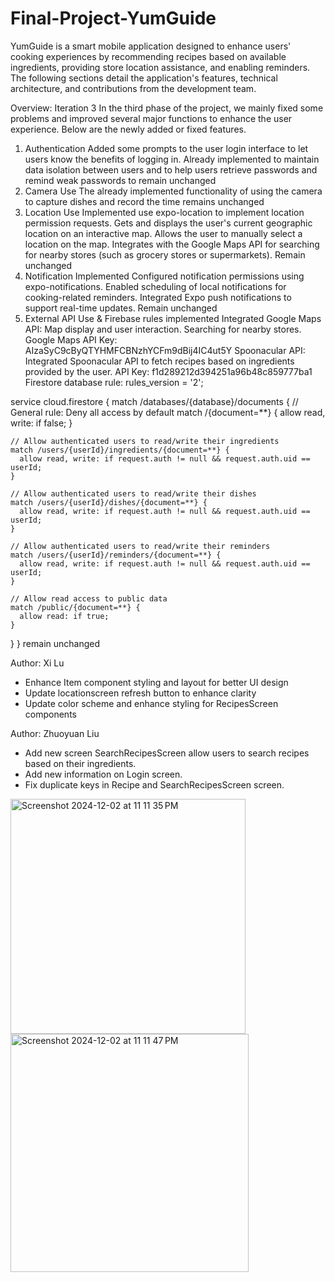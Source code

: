# Final-Project-YumGuide

YumGuide is a smart mobile application designed to enhance users' cooking experiences by recommending recipes based on available ingredients, providing store location assistance, and enabling reminders. The following sections detail the application's features, technical architecture, and contributions from the development team.

Overview: Iteration 3
In the third phase of the project, we mainly fixed some problems and improved several major functions to enhance the user experience. Below are the newly added or fixed features.

1. Authentication
Added some prompts to the user login interface to let users know the benefits of logging in.
Already implemented to maintain data isolation between users and to help users retrieve passwords and remind weak passwords to remain unchanged
2. Camera Use
The already implemented functionality of using the camera to capture dishes and record the time remains unchanged
3. Location Use
Implemented use expo-location to implement location permission requests.
Gets and displays the user's current geographic location on an interactive map.
Allows the user to manually select a location on the map.
Integrates with the Google Maps API for searching for nearby stores (such as grocery stores or supermarkets).
Remain unchanged
4. Notification
Implemented Configured notification permissions using expo-notifications.
Enabled scheduling of local notifications for cooking-related reminders.
Integrated Expo push notifications to support real-time updates.
Remain unchanged
5. External API Use & Firebase rules
implemented Integrated Google Maps API:
Map display and user interaction.
Searching for nearby stores.
Google Maps API Key: AIzaSyC9cByQTYHMFCBNzhYCFm9dBij4IC4ut5Y
Spoonacular API:
Integrated Spoonacular API to fetch recipes based on ingredients provided by the user.
API Key: f1d289212d394251a96b48c859777ba1
Firestore database rule:
rules_version = '2';

service cloud.firestore {
  match /databases/{database}/documents {
    // General rule: Deny all access by default
    match /{document=**} {
      allow read, write: if false;
    }

    // Allow authenticated users to read/write their ingredients
    match /users/{userId}/ingredients/{document=**} {
      allow read, write: if request.auth != null && request.auth.uid == userId;
    }

    // Allow authenticated users to read/write their dishes
    match /users/{userId}/dishes/{document=**} {
      allow read, write: if request.auth != null && request.auth.uid == userId;
    }

    // Allow authenticated users to read/write their reminders
    match /users/{userId}/reminders/{document=**} {
      allow read, write: if request.auth != null && request.auth.uid == userId;
    }

    // Allow read access to public data
    match /public/{document=**} {
      allow read: if true;
    }
  }
}
remain unchanged

Author: Xi Lu
* Enhance Item component styling and layout for better UI design
* Update locationscreen refresh button to enhance clarity
* Update color scheme and enhance styling for RecipesScreen components

Author: Zhuoyuan Liu
* Add new screen SearchRecipesScreen allow users to search recipes based on their ingredients.
* Add new information on Login screen.
* Fix duplicate keys in Recipe and SearchRecipesScreen screen.

<img width="376" alt="Screenshot 2024-12-02 at 11 11 35 PM" src="https://github.com/user-attachments/assets/5b8c7370-6e3b-44f9-a23a-6683f8c4d344">

<img width="381" alt="Screenshot 2024-12-02 at 11 11 47 PM" src="https://github.com/user-attachments/assets/03118e57-a40f-4e97-8ad0-0dfb9ce1fcba">
